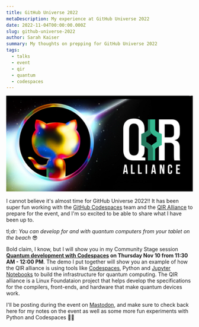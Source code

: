 ```yaml
---
title: GitHub Universe 2022
metaDescription: My experience at GitHub Universe 2022
date: 2022-11-04T00:00:00.000Z
slug: github-universe-2022
author: Sarah Kaiser
summary: My thoughts on prepping for GitHub Universe 2022
tags:
  - talks
  - event
  - qir
  - quantum
  - codespaces
---
```


![GitHub Universe and QIR alliance logo](/static/img/ghu-qir.png)

I cannot believe it's almost time for GitHub Universe 2022!! It has been super fun working with the [GitHub Codespaces](https://github.com/features/codespaces) team and the [QIR Alliance](https://www.qir-alliance.org/) to prepare for the event, and I'm so excited to be able to share what I have been up to.

tl;dr: _You can develop for and with quantum computers from your tablet on the beach_ 😎

Bold claim, I know, but I will show you in my Community Stage session **[Quantum development with Codespaces](https://githubuniverse.com/events/detail/virtual-schedule/00191b20-fdaa-4930-9) on Thursday Nov 10 from 11:30 AM - 12:00 PM**. The demo I put together will show you an example of how the  QIR alliance is using tools like [Codespaces](https://github.com/features/codespaces), Python and [Jupyter Notebooks](https://jupyter.org) to build the infrastructure for quantum computing. The QIR alliance is a Linux Foundataion project that helps develop the specifications for the compilers, front-ends, and hardware that make quantum devices work.

I'll be posting during the event on [Mastodon](https://mathstodon.xyz/@crazy4pi314), and make sure to check back here for my notes on the event as well as some more fun experiments with Python and Codespaces 🐍💖
